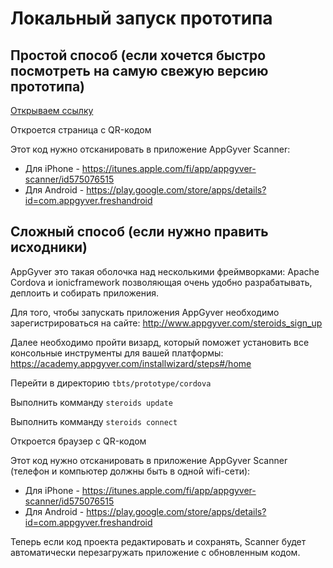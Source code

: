 # Локальный запуск прототипа

## Простой способ (если хочется быстро посмотреть на самую свежую версию прототипа)

[Открываем ссылку](https://share.appgyver.com/?id=83596&hash=902d0f3e3519bb7b190c76c8171f77f64323deafbcbec1011b75981dcdea9840)

Откроется страница с QR-кодом

Этот код нужно отсканировать в приложение AppGyver Scanner:
* Для iPhone - https://itunes.apple.com/fi/app/appgyver-scanner/id575076515
* Для Android - https://play.google.com/store/apps/details?id=com.appgyver.freshandroid

## Сложный способ (если нужно править исходники)

AppGyver это такая оболочка над несколькими фреймворками: Apache Cordova и ionicframework
позволяющая очень удобно разрабатывать, деплоить и собирать приложения.

Для того, чтобы запускать приложения AppGyver необходимо зарегистрироваться на сайте:
http://www.appgyver.com/steroids_sign_up

Далее необходимо пройти визард, который поможет установить все консольные инструменты для вашей платформы:
https://academy.appgyver.com/installwizard/steps#/home

Перейти в директорию `tbts/prototype/cordova`

Выполнить комманду `steroids update`

Выполнить комманду `steroids connect`

Откроется браузер с QR-кодом

Этот код нужно отсканировать в приложение AppGyver Scanner (телефон и компьютер должны быть в одной wifi-сети):
* Для iPhone - https://itunes.apple.com/fi/app/appgyver-scanner/id575076515
* Для Android - https://play.google.com/store/apps/details?id=com.appgyver.freshandroid

Теперь если код проекта редактировать и сохранять, Scanner будет автоматически перезагружать приложение с обновленным кодом.

<!--- https://github.com/adam-p/markdown-here/wiki/Markdown-Cheatsheet -->